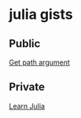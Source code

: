 # julia gists

## Public

[Get path argument](https://gist.github.com/099a7136bd39563ade88179b79297344)   

## Private

[Learn Julia](https://gist.github.com/3da2ae36facb26a3b092e3860d23c472)   
